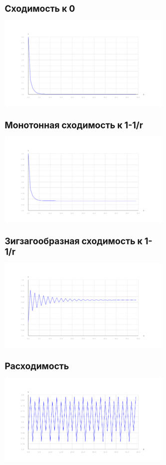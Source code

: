 # Сходимость к 0
![](./results/Сходимость%20к%200.png)
# Монотонная сходимость к 1-1/r
![](./results/Монотонная.png)
# Зигзагообразная сходимость к 1-1/r
![](./results/Зигзагообразная.png)
# Расходимость
![](./results/Расходимость.png)